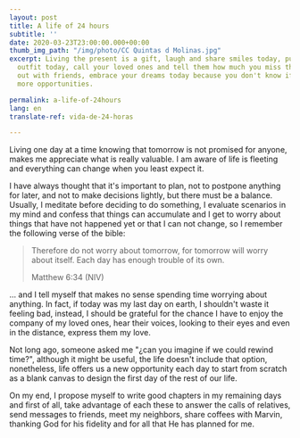 ```yaml
---
layout: post
title: A life of 24 hours
subtitle: ''
date: 2020-03-23T23:00:00.000+00:00
thumb_img_path: "/img/photo/CC Quintas d Molinas.jpg"
excerpt: Living the present is a gift, laugh and share smiles today, put on your best
  outfit today, call your loved ones and tell them how much you miss them, hanging
  out with friends, embrace your dreams today because you don't know if there are
  more opportunities.

permalink: a-life-of-24hours
lang: en
translate-ref: vida-de-24-horas

---
```

Living one day at a time knowing that tomorrow is not promised for anyone, makes me appreciate what is really valuable. I am aware of life is fleeting and everything can change when you least expect it.

I have always thought that it's important to plan, not to postpone anything for later, and not to make decisions lightly, but there must be a balance. Usually, I meditate before deciding to do something, I evaluate scenarios in my mind and confess that things can accumulate and I get to worry about things that have not happened yet or that I can not change, so I remember the following verse of the bible:

> Therefore do not worry about tomorrow, for tomorrow will worry about itself. Each day has enough trouble of its own.
>
> Matthew 6:34 (NIV)

... and I tell myself that makes no sense spending time worrying about anything. In fact, if today was my last day on earth, I shouldn't waste it feeling bad, instead, I should be grateful for the chance I have to enjoy the company of my loved ones, hear their voices, looking to their eyes and even in the distance, express them my love.

Not long ago, someone asked me "¿can you imagine if we could rewind time?", although it might be useful, the life doesn't include that option, nonetheless, life offers us a new opportunity each day to start from scratch as a blank canvas to design the first day of the rest of our life.

On my end, I propose myself to write good chapters in my remaining days and first of all, take advantage of each these to answer the calls of relatives, send messages to friends, meet my neighbors, share coffees with Marvin, thanking God for his fidelity and for all that He has planned for me.